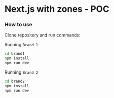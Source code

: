 # Next.js with zones - POC

### How to use

Clone repository and run commands:

Running `Brand 1`
```bash
cd brand1
npm install
npm run dev
```

Running `Brand 2`

```bash
cd brand2
npm install
npm run dev
```
